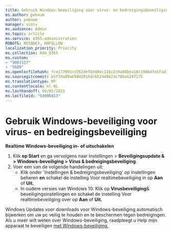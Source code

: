 ```yaml
---
title: Gebruik Windows-beveiliging voor virus- en bedreigingsbeveiliging
ms.author: pebaum
author: pebaum
manager: scotv
ms.audience: Admin
ms.topic: article
ms.service: o365-administration
ROBOTS: NOINDEX, NOFOLLOW
localization_priority: Priority
ms.collection: Adm_O365
ms.custom:
- "9001517"
- "5609"
ms.openlocfilehash: fce177091cd762defb549ec11bc2c9a86bea10c198b4fe5fad17c128379f2a8a
ms.sourcegitcommit: b5f7da89a650d2915dc652449623c78be6247175
ms.translationtype: MT
ms.contentlocale: nl-NL
ms.lasthandoff: 08/05/2021
ms.locfileid: "54006813"
---
```

# <a name="use-windows-security-for-virus-and-threat-protection"></a>Gebruik Windows-beveiliging voor virus- en bedreigingsbeveiliging

**Realtime Windows-beveiliging in- of uitschakelen**

1. Klik **op Start** en ga vervolgens naar Instellingen > **Beveiligingsupdate & > Windows-beveiliging > Virus & bedreigingsbeveiliging**.
2. Voer een van de volgende handelingen uit:
    - Klik onder 'Instellingen & bedreigingsbeveiliging' op Instellingen beheren  **en** schakel de instelling Voor realtimebeveiliging in op **Aan** of **Uit.**
    - In oudere versies van Windows 10: Klik op **Virusbeveiliging**& beveiligingsinstellingen en  schakel de instelling Voor realtimebeveiliging over op **Aan** of **Uit.**

Windows Updates voor downloads voor Windows-beveiliging automatisch bijwerken om uw pc veilig te houden en te beschermen tegen bedreigingen. Als u meer wilt weten over Windows-beveiliging, raadpleegt u Help mijn apparaat te beveiligen [met Windows-beveiliging.](https://support.microsoft.com/help/17464/windows-10-help-protect-my-device-with-windows-security)
